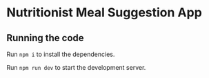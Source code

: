 
  # Nutritionist Meal Suggestion App



  ## Running the code

  Run `npm i` to install the dependencies.

  Run `npm run dev` to start the development server.
  

